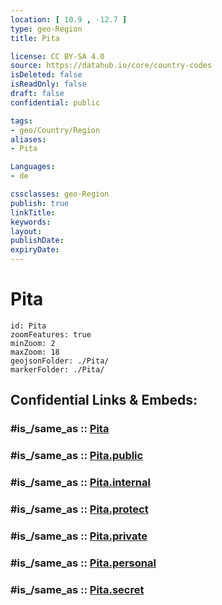 ```yaml
---
location: [ 10.9 , -12.7 ] 
type: geo-Region
title: Pita

license: CC BY-SA 4.0
source: https://datahub.io/core/country-codes
isDeleted: false
isReadOnly: false
draft: false
confidential: public

tags:
- geo/Country/Region
aliases:
- Pita

Languages:
- de

cssclasses: geo-Region
publish: true
linkTitle: 
keywords: 
layout: 
publishDate: 
expiryDate: 
---
```


# Pita

```leaflet
id: Pita
zoomFeatures: true 
minZoom: 2 
maxZoom: 18
geojsonFolder: ./Pita/
markerFolder: ./Pita/
```


## Confidential Links & Embeds: 

### #is_/same_as :: [Pita](/_Standards/Earth/Continent/Africa/Africa~West/Guinea/Regions~Guinea/Mamou/counties~Mamou/Pita.md) 

### #is_/same_as :: [Pita.public](/_public/Earth/Continent/Africa/Africa~West/Guinea/Regions~Guinea/Mamou/counties~Mamou/Pita.public.md) 

### #is_/same_as :: [Pita.internal](/_internal/Earth/Continent/Africa/Africa~West/Guinea/Regions~Guinea/Mamou/counties~Mamou/Pita.internal.md) 

### #is_/same_as :: [Pita.protect](/_protect/Earth/Continent/Africa/Africa~West/Guinea/Regions~Guinea/Mamou/counties~Mamou/Pita.protect.md) 

### #is_/same_as :: [Pita.private](/_private/Earth/Continent/Africa/Africa~West/Guinea/Regions~Guinea/Mamou/counties~Mamou/Pita.private.md) 

### #is_/same_as :: [Pita.personal](/_personal/Earth/Continent/Africa/Africa~West/Guinea/Regions~Guinea/Mamou/counties~Mamou/Pita.personal.md) 

### #is_/same_as :: [Pita.secret](/_secret/Earth/Continent/Africa/Africa~West/Guinea/Regions~Guinea/Mamou/counties~Mamou/Pita.secret.md)

